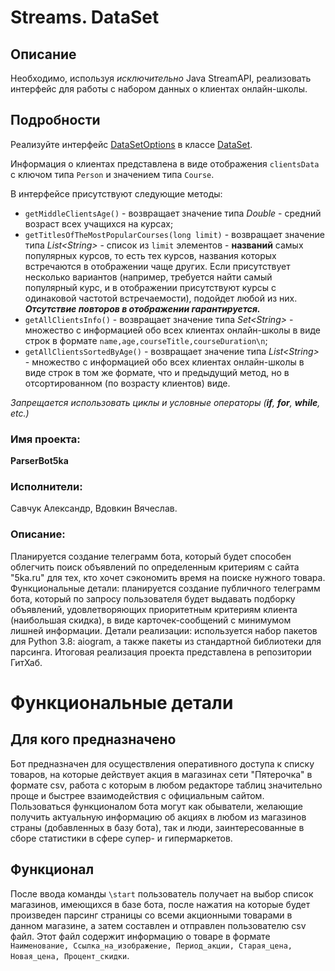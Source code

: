 # Streams. DataSet

## Описание
Необходимо, используя *исключительно* Java StreamAPI, реализовать интерфейс для работы с набором данных о клиентах онлайн-школы.

## Подробности
Реализуйте интерфейс [DataSetOptions](src/main/java/org/example/DataSetOptions.java) в классе [DataSet](src/main/java/org/example/DataSet.java).

Информация о клиентах представлена в виде отображения `clientsData` с ключом типа `Person` и значением типа `Course`.

В интерфейсе присутствуют следующие методы:

+ `getMiddleClientsAge()` - возвращает значение типа *Double* - средний возраст всех учащихся на курсах;
+ `getTitlesOfTheMostPopularCourses(long limit)` - возвращает значение типа *List\<String\>* - список из `limit` элементов - **названий** самых популярных курсов, 
то есть тех курсов, названия которых встречаются в отображении чаще других. Если присутствует несколько вариантов (например, требуется найти самый популярный курс,
и в отображении присутствуют курсы с одинаковой частотой встречаемости), подойдет любой из них. **_Отсутствие повторов в отображении гарантируется._**
+ `getAllClientsInfo()` - возвращает значение типа *Set\<String\>* - множество с информацией обо всех клиентах онлайн-школы в виде строк в формате
`name,age,courseTitle,courseDuration\n`;
+ `getAllClientsSortedByAge()` - возвращает значение типа *List\<String\>* - множество с информацией обо всех клиентах онлайн-школы в виде строк в том же формате,
что и предыдущий метод, но в отсортированном (по возрасту клиентов) виде.

*Запрещается использовать циклы и условные операторы (**if**, **for**, **while**, etc.)*


### Имя проекта:
**ParserBot5ka**

### Исполнители: 
Савчук Александр, Вдовкин Вячеслав.

### Описание: 
Планируется создание телеграмм бота, который будет способен облегчить поиск объявлений по определенным критериям с сайта "5ka.ru" для тех, кто хочет сэкономить время на поиске нужного товара.
Функциональные детали: планируется создание публичного телеграмм бота, который по запросу пользователя будет выдавать подборку объявлений, удовлетворяющих приоритетным критериям клиента (наибольшая скидка), в виде карточек-сообщений с минимумом лишней информации.
Детали реализации: используется набор пакетов для Python 3.8: aiogram, а также пакеты из стандартной библиотеки для парсинга.
Итоговая реализация проекта представлена в репозитории ГитХаб.

# Функциональные детали
## Для кого предназначено
Бот предназначен для осуществления оперативного доступа к списку товаров, на которые действует акция в магазинах сети
"Пятерочка" в формате csv, работа с которым в любом редакторе таблиц значительно проще и быстрее взаимодействия
с официальным сайтом. Пользоваться функционалом бота могут как обыватели, желающие получить актуальную информацию
об акциях в любом из магазинов страны (добавленных в базу бота), так и люди, заинтересованные в сборе статистики в сфере супер- и гипермаркетов.

## Функционал
После ввода команды `\start` пользователь получает на выбор список магазинов, имеющихся в базе бота, после нажатия
на которые будет произведен парсинг страницы со всеми акционными товарами в данном магазине, а затем составлен
и отправлен пользователю csv файл. Этот файл содержит информацию о товаре в формате 
`Наименование, Ссылка_на_изображение, Период_акции, Старая_цена, Новая_цена, Процент_скидки`.

## 